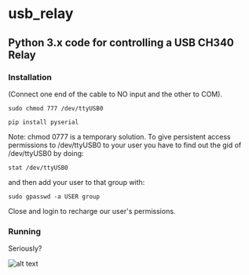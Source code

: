 # usb_relay
## Python 3.x code for controlling  a USB CH340 Relay

### Installation

(Connect one end of the cable to NO input and the other to COM).

```sudo chmod 777 /dev/ttyUSB0```

```pip install pyserial```

Note: chmod 0777 is a temporary solution. To give persistent access permissions to /dev/ttyUSB0 to your user you have to find out the gid of /dev/ttyUSB0 by doing:

```stat /dev/ttyUSB0```

and then add your user to that group with:

```sudo gpasswd -a USER group```

Close and login to recharge our user's permissions.

### Running

Seriously?

![alt text](usb_ch340_relay.jpg)
